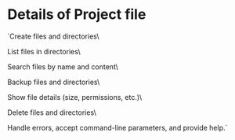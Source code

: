# Details of Project file 

`Create files and directories\

List files in directories\

Search files by name and content\

Backup files and directories\

Show file details (size, permissions, etc.)\

Delete files and directories\

Handle errors, accept command-line parameters, and provide help.`